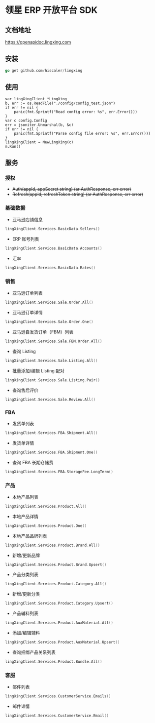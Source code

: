 领星 ERP 开放平台 SDK
====================

## 文档地址

https://openapidoc.lingxing.com

## 安装

```go
go get github.com/hiscaler/lingxing
```

## 使用

```
var lingXingClient *LingXing
b, err := os.ReadFile("./config/config_test.json")
if err != nil {
    panic(fmt.Sprintf("Read config error: %s", err.Error()))
}
var c config.Config
err = jsoniter.Unmarshal(b, &c)
if err != nil {
    panic(fmt.Sprintf("Parse config file error: %s", err.Error()))
}
lingXingClient = NewLingXing(c)
m.Run()
```

## 服务

### ~~授权~~

- ~~Auth(appId, appSecret string) (ar AuthResponse, err error)~~
- ~~Refresh(appId, refreshToken string) (ar AuthResponse, err error)~~

### 基础数据

- 亚马逊店铺信息

```go
lingXingClient.Services.BasicData.Sellers()
```

- ERP 账号列表

```go
lingXingClient.Services.BasicData.Accounts()
```

- 汇率

```go
lingXingClient.Services.BasicData.Rates()
```

### 销售

- 亚马逊订单列表

```go
lingXingClient.Services.Sale.Order.All()
```

- 亚马逊订单详情

```go
lingXingClient.Services.Sale.Order.One()
```

- 亚马逊自发货订单（FBM）列表

```go
lingXingClient.Services.Sale.FBM.Order.All()
```

- 查询 Listing

```go
lingXingClient.Services.Sale.Listing.All()
```

- 批量添加/编辑 Listing 配对

```go
lingXingClient.Services.Sale.Listing.Pair()
```

- 查询售后评价

```go
lingXingClient.Services.Sale.Review.All()
```

### FBA

- 发货单列表

```go
lingXingClient.Services.FBA.Shipment.All()
```

- 发货单详情

```go
lingXingClient.Services.FBA.Shipment.One()
```

- 查询 FBA 长期仓储费

```go
lingXingClient.Services.FBA.StorageFee.LongTerm()
```

### 产品

- 本地产品列表

```go
lingXingClient.Services.Product.All()
```

- 本地产品详情

```go
lingXingClient.Services.Product.One()
```

- 本地产品品牌列表

```go
lingXingClient.Services.Product.Brand.All()
```

- 新增/更新品牌

```go
lingXingClient.Services.Product.Brand.Upsert()
```

- 产品分类列表

```go
lingXingClient.Services.Product.Category.All()
```

- 新增/更新分类

```go
lingXingClient.Services.Product.Category.Upsert()
```

- 产品辅料列表

```go
lingXingClient.Services.Product.AuxMaterial.All()
```

- 添加/编辑辅料

```go
lingXingClient.Services.Product.AuxMaterial.Upsert()
```

- 查询捆绑产品关系列表

```go
lingXingClient.Services.Product.Bundle.All()
```

### 客服

- 邮件列表

```go
lingXingClient.Services.CustomerService.Emails()
```

- 邮件详情

```go
lingXingClient.Services.CustomerService.Email()
```